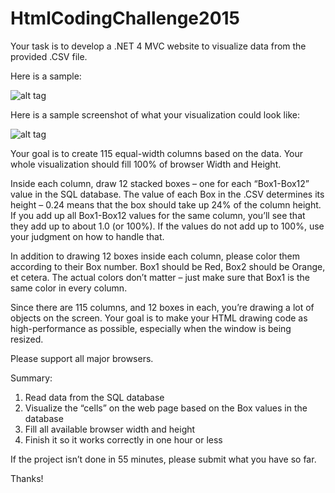 # HtmlCodingChallenge2015

Your task is to develop a .NET 4 MVC website to visualize data from the provided .CSV file. 

Here is a sample:

![alt tag](https://dl.dropboxusercontent.com/u/1854875/images/HtmlCodingChallenge2015/sample-data.png)

Here is a sample screenshot of what your visualization could look like:

![alt tag](https://dl.dropboxusercontent.com/u/1854875/images/HtmlCodingChallenge2015/sample-output.png)

Your goal is to create 115 equal-width columns based on the data.  Your whole visualization should fill 100% of browser Width and Height. 

Inside each column, draw 12 stacked boxes – one for each “Box1-Box12” value in the SQL database.  The value of each Box in the .CSV determines its height – 0.24 means that the box should take up 24% of the column height.  If you add up all Box1-Box12 values for the same column, you’ll see that they add up to about 1.0 (or 100%).  If the values do not add up to 100%, use your judgment on how to handle that.

In addition to drawing 12 boxes inside each column, please color them according to their Box number.  Box1 should be Red, Box2 should be Orange, et cetera.  The actual colors don’t matter – just make sure that Box1 is the same color in every column.

Since there are 115 columns, and 12 boxes in each, you’re drawing a lot of objects on the screen.  Your goal is to make your HTML drawing code as high-performance as possible, especially when the window is being resized.

Please support all major browsers.

Summary:

1. Read data from the SQL database
2. Visualize the “cells” on the web page based on the Box values in the database
3. Fill all available browser width and height
4. Finish it so it works correctly in one hour or less

If the project isn’t done in 55 minutes, please submit what you have so far.

Thanks! 
